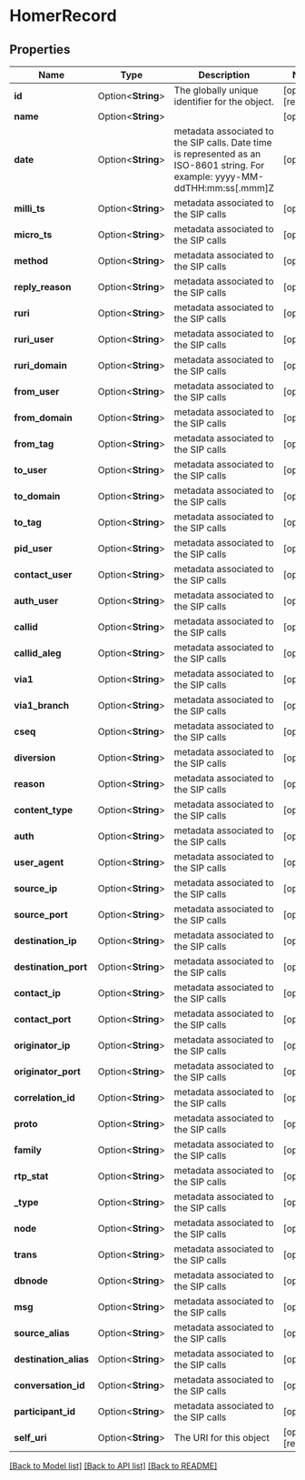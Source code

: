# HomerRecord

## Properties

Name | Type | Description | Notes
------------ | ------------- | ------------- | -------------
**id** | Option<**String**> | The globally unique identifier for the object. | [optional][readonly]
**name** | Option<**String**> |  | [optional]
**date** | Option<**String**> | metadata associated to the SIP calls. Date time is represented as an ISO-8601 string. For example: yyyy-MM-ddTHH:mm:ss[.mmm]Z | [optional]
**milli_ts** | Option<**String**> | metadata associated to the SIP calls | [optional]
**micro_ts** | Option<**String**> | metadata associated to the SIP calls | [optional]
**method** | Option<**String**> | metadata associated to the SIP calls | [optional]
**reply_reason** | Option<**String**> | metadata associated to the SIP calls | [optional]
**ruri** | Option<**String**> | metadata associated to the SIP calls | [optional]
**ruri_user** | Option<**String**> | metadata associated to the SIP calls | [optional]
**ruri_domain** | Option<**String**> | metadata associated to the SIP calls | [optional]
**from_user** | Option<**String**> | metadata associated to the SIP calls | [optional]
**from_domain** | Option<**String**> | metadata associated to the SIP calls | [optional]
**from_tag** | Option<**String**> | metadata associated to the SIP calls | [optional]
**to_user** | Option<**String**> | metadata associated to the SIP calls | [optional]
**to_domain** | Option<**String**> | metadata associated to the SIP calls | [optional]
**to_tag** | Option<**String**> | metadata associated to the SIP calls | [optional]
**pid_user** | Option<**String**> | metadata associated to the SIP calls | [optional]
**contact_user** | Option<**String**> | metadata associated to the SIP calls | [optional]
**auth_user** | Option<**String**> | metadata associated to the SIP calls | [optional]
**callid** | Option<**String**> | metadata associated to the SIP calls | [optional]
**callid_aleg** | Option<**String**> | metadata associated to the SIP calls | [optional]
**via1** | Option<**String**> | metadata associated to the SIP calls | [optional]
**via1_branch** | Option<**String**> | metadata associated to the SIP calls | [optional]
**cseq** | Option<**String**> | metadata associated to the SIP calls | [optional]
**diversion** | Option<**String**> | metadata associated to the SIP calls | [optional]
**reason** | Option<**String**> | metadata associated to the SIP calls | [optional]
**content_type** | Option<**String**> | metadata associated to the SIP calls | [optional]
**auth** | Option<**String**> | metadata associated to the SIP calls | [optional]
**user_agent** | Option<**String**> | metadata associated to the SIP calls | [optional]
**source_ip** | Option<**String**> | metadata associated to the SIP calls | [optional]
**source_port** | Option<**String**> | metadata associated to the SIP calls | [optional]
**destination_ip** | Option<**String**> | metadata associated to the SIP calls | [optional]
**destination_port** | Option<**String**> | metadata associated to the SIP calls | [optional]
**contact_ip** | Option<**String**> | metadata associated to the SIP calls | [optional]
**contact_port** | Option<**String**> | metadata associated to the SIP calls | [optional]
**originator_ip** | Option<**String**> | metadata associated to the SIP calls | [optional]
**originator_port** | Option<**String**> | metadata associated to the SIP calls | [optional]
**correlation_id** | Option<**String**> | metadata associated to the SIP calls | [optional]
**proto** | Option<**String**> | metadata associated to the SIP calls | [optional]
**family** | Option<**String**> | metadata associated to the SIP calls | [optional]
**rtp_stat** | Option<**String**> | metadata associated to the SIP calls | [optional]
**_type** | Option<**String**> | metadata associated to the SIP calls | [optional]
**node** | Option<**String**> | metadata associated to the SIP calls | [optional]
**trans** | Option<**String**> | metadata associated to the SIP calls | [optional]
**dbnode** | Option<**String**> | metadata associated to the SIP calls | [optional]
**msg** | Option<**String**> | metadata associated to the SIP calls | [optional]
**source_alias** | Option<**String**> | metadata associated to the SIP calls | [optional]
**destination_alias** | Option<**String**> | metadata associated to the SIP calls | [optional]
**conversation_id** | Option<**String**> | metadata associated to the SIP calls | [optional]
**participant_id** | Option<**String**> | metadata associated to the SIP calls | [optional]
**self_uri** | Option<**String**> | The URI for this object | [optional][readonly]

[[Back to Model list]](../README.md#documentation-for-models) [[Back to API list]](../README.md#documentation-for-api-endpoints) [[Back to README]](../README.md)


